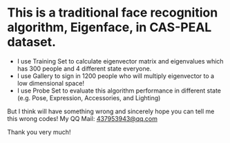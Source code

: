 # This is a traditional face recognition algorithm, Eigenface, in CAS-PEAL dataset. # 
- I use Training Set to calculate eigenvector matrix and eigenvalues which has 300 people and 4 different state everyone.
- I use Gallery to sign in 1200 people who will multiply eigenvector to a low dimensional space!
- I use Probe Set to evaluate this algorithm performance in different state (e.g. Pose, Expression, Accessories, and Lighting)

But I think will have something wrong and sincerely hope you can tell me this wrong codes!
My QQ Mail: 437953943@qq.com

Thank you very much!
